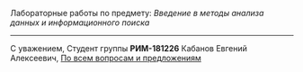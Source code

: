 Лабораторные работы по предмету: *Введение в методы анализа данных и информационного поиска*
***
С уважением,
Студент группы **РИМ-181226**
Кабанов Евгений Алексеевич,
[По всем вопросам и предложениям](https://www.vk.com/eug.kabanov)
